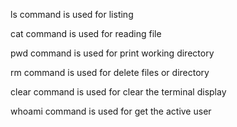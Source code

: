 ls command is used for listing 

cat command is used for reading file

pwd command is used for print working directory

rm command is used for delete files or directory

clear command is used for clear the terminal display

whoami command is used for get the active user
